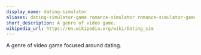 ```yaml
---
display_name: dating-simulator
aliases: dating-simulator-game romance-simulator romance-simulator-game
short_description: A genre of video game.
wikipedia_url: https://en.wikipedia.org/wiki/Dating_sim
---
```

A genre of video game focused around dating.